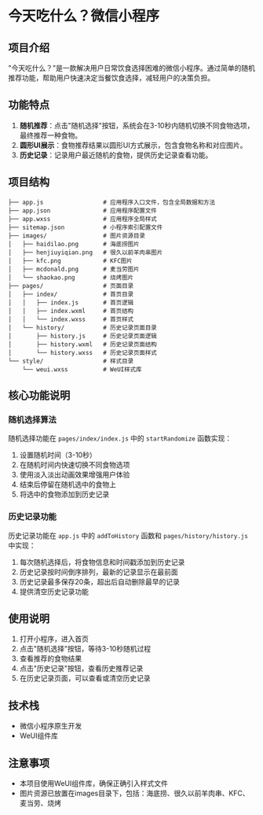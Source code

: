 # 今天吃什么？微信小程序

## 项目介绍

"今天吃什么？"是一款解决用户日常饮食选择困难的微信小程序。通过简单的随机推荐功能，帮助用户快速决定当餐饮食选择，减轻用户的决策负担。

## 功能特点

1. **随机推荐**：点击"随机选择"按钮，系统会在3-10秒内随机切换不同食物选项，最终推荐一种食物。
2. **圆形UI展示**：食物推荐结果以圆形UI方式展示，包含食物名称和对应图片。
3. **历史记录**：记录用户最近随机的食物，提供历史记录查看功能。

## 项目结构

```
├── app.js                 # 应用程序入口文件，包含全局数据和方法
├── app.json               # 应用程序配置文件
├── app.wxss               # 应用程序全局样式
├── sitemap.json           # 小程序索引配置文件
├── images/                # 图片资源目录
│   ├── haidilao.png       # 海底捞图片
│   ├── henjiuyiqian.png   # 很久以前羊肉串图片
│   ├── kfc.png            # KFC图片
│   ├── mcdonald.png       # 麦当劳图片
│   └── shaokao.png        # 烧烤图片
├── pages/                 # 页面目录
│   ├── index/             # 首页目录
│   │   ├── index.js       # 首页逻辑
│   │   ├── index.wxml     # 首页结构
│   │   └── index.wxss     # 首页样式
│   └── history/           # 历史记录页面目录
│       ├── history.js     # 历史记录页面逻辑
│       ├── history.wxml   # 历史记录页面结构
│       └── history.wxss   # 历史记录页面样式
└── style/                 # 样式目录
    └── weui.wxss          # WeUI样式库
```

## 核心功能说明

### 随机选择算法

随机选择功能在 `pages/index/index.js` 中的 `startRandomize` 函数实现：

1. 设置随机时间（3-10秒）
2. 在随机时间内快速切换不同食物选项
3. 使用淡入淡出动画效果增强用户体验
4. 结束后停留在随机选中的食物上
5. 将选中的食物添加到历史记录

### 历史记录功能

历史记录功能在 `app.js` 中的 `addToHistory` 函数和 `pages/history/history.js` 中实现：

1. 每次随机选择后，将食物信息和时间戳添加到历史记录
2. 历史记录按时间倒序排列，最新的记录显示在最前面
3. 历史记录最多保存20条，超出后自动删除最早的记录
4. 提供清空历史记录功能

## 使用说明

1. 打开小程序，进入首页
2. 点击"随机选择"按钮，等待3-10秒随机过程
3. 查看推荐的食物结果
4. 点击"历史记录"按钮，查看历史推荐记录
5. 在历史记录页面，可以查看或清空历史记录

## 技术栈

- 微信小程序原生开发
- WeUI组件库

## 注意事项

- 本项目使用WeUI组件库，确保正确引入样式文件
- 图片资源已放置在images目录下，包括：海底捞、很久以前羊肉串、KFC、麦当劳、烧烤